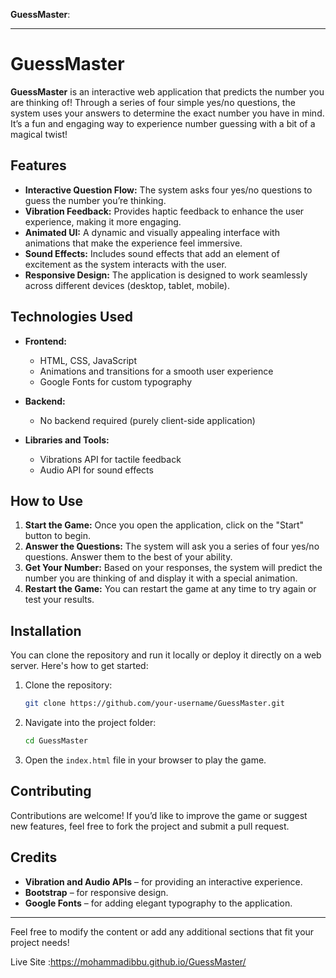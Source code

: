 **GuessMaster**:

---

# **GuessMaster**

**GuessMaster** is an interactive web application that predicts the number you are thinking of! Through a series of four simple yes/no questions, the system uses your answers to determine the exact number you have in mind. It’s a fun and engaging way to experience number guessing with a bit of a magical twist!

## **Features**
- **Interactive Question Flow:** The system asks four yes/no questions to guess the number you’re thinking.
- **Vibration Feedback:** Provides haptic feedback to enhance the user experience, making it more engaging.
- **Animated UI:** A dynamic and visually appealing interface with animations that make the experience feel immersive.
- **Sound Effects:** Includes sound effects that add an element of excitement as the system interacts with the user.
- **Responsive Design:** The application is designed to work seamlessly across different devices (desktop, tablet, mobile).

## **Technologies Used**
- **Frontend:**
  - HTML, CSS, JavaScript
  - Animations and transitions for a smooth user experience
  - Google Fonts for custom typography
  
- **Backend:**
  - No backend required (purely client-side application)

- **Libraries and Tools:**
  - Vibrations API for tactile feedback
  - Audio API for sound effects

## **How to Use**
1. **Start the Game:** Once you open the application, click on the "Start" button to begin.
2. **Answer the Questions:** The system will ask you a series of four yes/no questions. Answer them to the best of your ability.
3. **Get Your Number:** Based on your responses, the system will predict the number you are thinking of and display it with a special animation.
4. **Restart the Game:** You can restart the game at any time to try again or test your results.

## **Installation**

You can clone the repository and run it locally or deploy it directly on a web server. Here's how to get started:

1. Clone the repository:
   ```bash
   git clone https://github.com/your-username/GuessMaster.git
   ```
2. Navigate into the project folder:
   ```bash
   cd GuessMaster
   ```
3. Open the `index.html` file in your browser to play the game.

## **Contributing**

Contributions are welcome! If you’d like to improve the game or suggest new features, feel free to fork the project and submit a pull request.

## **Credits**
- **Vibration and Audio APIs** – for providing an interactive experience.
- **Bootstrap** – for responsive design.
- **Google Fonts** – for adding elegant typography to the application.


---

Feel free to modify the content or add any additional sections that fit your project needs!


Live Site :https://mohammadibbu.github.io/GuessMaster/
